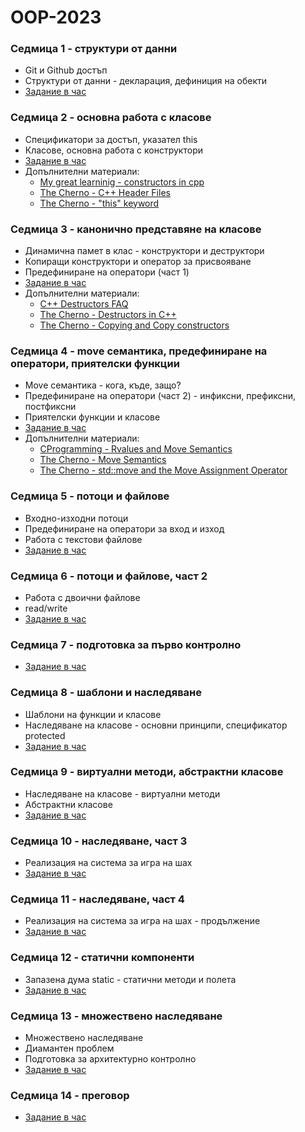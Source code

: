 # OOP-2023

### Седмица 1 - структури от данни
- Git и Github достъп
- Структури от данни - декларация, дефиниция на обекти
- [Задание в час](https://classroom.github.com/a/YkciM_Zg)


### Седмица 2 - основна работа с класове
- Спецификатори за достъп, указател this
- Класове, основна работа с конструктори
- [Задание в час](https://classroom.github.com/a/4ByF8gxM)
- Допълнителни материали:
    - [My great learninig - constructors in cpp](https://www.mygreatlearning.com/blog/constructor-in-cpp/)
    - [The Cherno - C++ Header Files](https://www.youtube.com/watch?v=9RJTQmK0YPI)
    - [The Cherno - "this" keyword](https://www.youtube.com/watch?v=Z_hPJ_EhceI)


### Седмица 3 - канонично представяне на класове
- Динамична памет в клас - конструктори и деструктори
- Копиращи конструктори и оператор за присвояване
- Предефиниране на оператори (част 1)
- [Задание в час](https://classroom.github.com/a/CXc20QwU)
- Допълнителни материали:
    - [C++ Destructors FAQ](https://isocpp.org/wiki/faq/dtors)
    - [The Cherno - Destructors in C++](https://www.youtube.com/watch?v=D8cWquReFqw)
    - [The Cherno - Copying and Copy constructors](https://www.youtube.com/watch?v=BvR1Pgzzr38)


### Седмица 4 - move семантика, предефиниране на оператори, приятелски функции
- Move семантика - кога, къде, защо?
- Предефиниране на оператори (част 2) - инфиксни, префиксни, постфиксни
- Приятелски функции и класове
- [Задание в час](https://classroom.github.com/a/zU7x7DlF)
- Допълнителни материали:
    - [CProgramming - Rvalues and Move Semantics](https://www.cprogramming.com/c++11/rvalue-references-and-move-semantics-in-c++11.html)
    - [The Cherno - Move Semantics](https://www.youtube.com/watch?v=ehMg6zvXuMY)
    - [The Cherno - std::move and the Move Assignment Operator](https://www.youtube.com/watch?v=OWNeCTd7yQE)


### Седмица 5 - потоци и файлове
- Входно-изходни потоци
- Предефиниране на оператори за вход и изход
- Работа с текстови файлове
- [Задание в час](https://classroom.github.com/a/PLMRuwCQ)


### Седмица 6 - потоци и файлове, част 2
- Работа с двоични файлове
- read/write
- [Задание в час](https://classroom.github.com/a/5T0RRVs2)


### Седмица 7 - подготовка за първо контролно
- [Задание в час](https://classroom.github.com/a/nW0jlkhT)


### Седмица 8 - шаблони и наследяване
- Шаблони на функции и класове
- Наследяване на класове - основни принципи, спецификатор protected
- [Задание в час](https://classroom.github.com/a/1su1o1_e)


### Седмица 9 - виртуални методи, абстрактни класове
- Наследяване на класове - виртуални методи
- Абстрактни класове
- [Задание в час](https://classroom.github.com/a/0c11RG3l)


### Седмица 10 - наследяване, част 3
- Реализация на система за игра на шах
- [Задание в час](https://classroom.github.com/a/w9h04PMD)


### Седмица 11 - наследяване, част 4
- Реализация на система за игра на шах - продължение
- [Задание в час](https://classroom.github.com/a/U1fx0P3z)


### Седмица 12 - статични компоненти
- Запазена дума static - статични методи и полета
- [Задание в час](https://classroom.github.com/a/XsHnppyR)


### Седмица 13 - множествено наследяване
- Множествено наследяване
- Диамантен проблем
- Подготовка за архитектурно контролно
- [Задание в час](https://classroom.github.com/a/HFaecrG0)

### Седмица 14 - преговор
- [Задание в час](https://classroom.github.com/a/yNyqCWNS)
